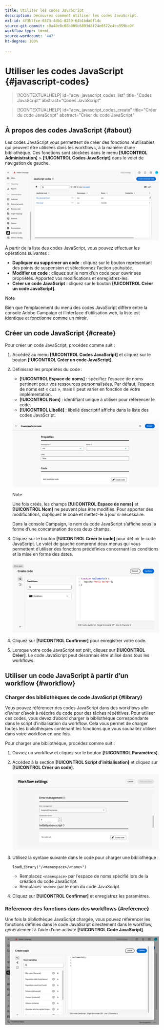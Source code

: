 ```yaml
---
title: Utiliser les codes JavaScript
description: Découvrez comment utiliser les codes JavaScript.
exl-id: 4f3b7fce-0373-4db1-8239-64b1bda0f14c
source-git-commit: c0a40e8c68b009b6803d8f24e6572c4ea359ba9f
workflow-type: tm+mt
source-wordcount: '447'
ht-degree: 100%

---
```


# Utiliser les codes JavaScript {#javascript-codes}

>[!CONTEXTUALHELP]
>id="acw_javascript_codes_list"
>title="Codes JavaScript"
>abstract="Codes JavaScript"

>[!CONTEXTUALHELP]
>id="acw_javascript_codes_create"
>title="Créer du code JavaScript"
>abstract="Créer du code JavaScript"

## À propos des codes JavaScript {#about}

Les codes JavaScript vous permettent de créer des fonctions réutilisables qui peuvent être utilisées dans les workflows, à la manière d’une bibliothèque. Ces fonctions sont stockées dans le menu **[!UICONTROL Administration]** > **[!UICONTROL Codes JavaScript]** dans le volet de navigation de gauche.

![](assets/javascript-list.png)

À partir de la liste des codes JavaScript, vous pouvez effectuer les opérations suivantes :

* **Dupliquer ou supprimer un code** : cliquez sur le bouton représentant des points de suspension et sélectionnez l’action souhaitée.
* **Modifier un code** : cliquez sur le nom d’un code pour ouvrir ses propriétés. Apportez vos modifications et enregistrez-les.
* **Créer un code JavaScript** : cliquez sur le bouton **[!UICONTROL Créer un code JavaScript]**.

>[!NOTE]
>
>Bien que l’emplacement du menu des codes JavaScript diffère entre la console Adobe Campaign et l’interface d’utilisation web, la liste est identique et fonctionne comme un miroir.

## Créer un code JavaScript {#create}

Pour créer un code JavaScript, procédez comme suit :

1. Accédez au menu **[!UICONTROL Codes JavaScript]** et cliquez sur le bouton **[!UICONTROL Créer un code JavaScript]**.

1. Définissez les propriétés du code :

   * **[!UICONTROL Espace de noms]** : spécifiez l’espace de noms pertinent pour vos ressources personnalisées. Par défaut, l’espace de noms est « cus », mais il peut varier en fonction de votre implémentation.
   * **[!UICONTROL Nom]** : identifiant unique à utiliser pour référencer le code.
   * **[!UICONTROL Libellé]** : libellé descriptif affiché dans la liste des codes JavaScript.

   ![](assets/javascript-create.png)

   >[!NOTE]
   >
   >Une fois créés, les champs **[!UICONTROL Espace de noms]** et **[!UICONTROL Nom]** ne peuvent plus être modifiés. Pour apporter des modifications, dupliquez le code et mettez-le à jour si nécessaire.
   >
   >Dans la console Campaign, le nom du code JavaScript s’affiche sous la forme d’une concaténation de ces deux champs.

1. Cliquez sur le bouton **[!UICONTROL Créer le code]** pour définir le code JavaScript. Le volet de gauche comprend deux menus qui vous permettent d’utiliser des fonctions prédéfinies concernant les conditions et la mise en forme des dates.

   ![](assets/javascript-code.png)

1. Cliquez sur **[!UICONTROL Confirmer]** pour enregistrer votre code.

1. Lorsque votre code JavaScript est prêt, cliquez sur **[!UICONTROL Créer]**.  Le code JavaScript peut désormais être utilisé dans tous les workflows.

## Utiliser un code JavaScript à partir d’un workflow {#workflow}

### Charger des bibliothèques de code JavaScript {#library}

Vous pouvez référencer des codes JavaScript dans des workflows afin d’éviter d’avoir à réécrire du code pour des tâches répétitives. Pour utiliser ces codes, vous devez d’abord charger la bibliothèque correspondante dans le script d’initialisation du workflow. Cela vous permet de charger toutes les bibliothèques contenant les fonctions que vous souhaitez utiliser dans votre workflow en une fois.

Pour charger une bibliothèque, procédez comme suit :

1. Ouvrez un workflow et cliquez sur le bouton **[!UICONTROL Paramètres]**.
1. Accédez à la section **[!UICONTROL Script d’initialisation]** et cliquez sur **[!UICONTROL Créer un code]**.

   ![](assets/javascript-initialization.png)

1. Utilisez la syntaxe suivante dans le code pour charger une bibliothèque :

   ```
   loadLibrary("/<namespace>/<name>")
   ```

   * Remplacez `<namespace>` par l’espace de noms spécifié lors de la création du code JavaScript.
   * Remplacez `<name>` par le nom du code JavaScript.

1. Cliquez sur **[!UICONTROL Confirmer]** et enregistrez les paramètres.

### Référencer des fonctions dans des workflows {#reference}

Une fois la bibliothèque JavaScript chargée, vous pouvez référencer les fonctions définies dans le code JavaScript directement dans le workflow, généralement à l’aide d’une activité **[!UICONTROL Code JavaScript]**.

![](assets/javascript-function.png)
